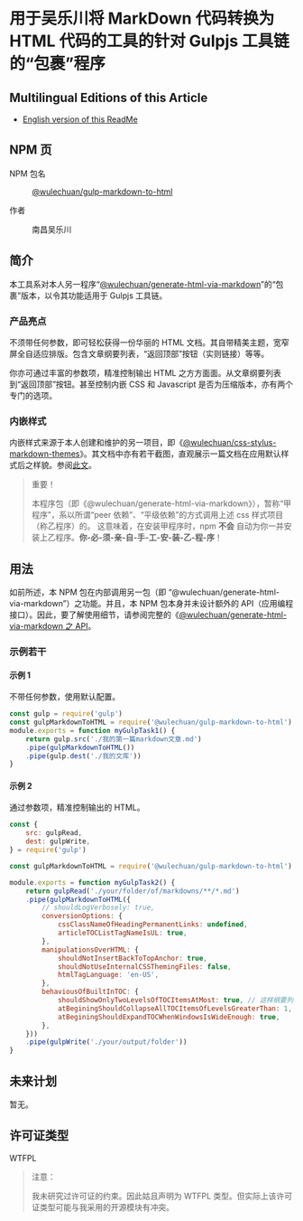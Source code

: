 <link rel="stylesheet" href="./dist/css/wulechuan-styles-for-html-via-markdown--vscode.default.min.css">

# 用于吴乐川将 MarkDown 代码转换为 HTML 代码的工具的针对 Gulpjs 工具链的“包裹”程序


## Multilingual Editions of this Article

- [English version of this ReadMe](./ReadMe.md)




## NPM 页

<dl>
<dt>NPM 包名</dt>
<dd>

[@wulechuan/gulp-markdown-to-html](https://www.npmjs.com/package/@wulechuan/gulp-markdown-to-html)

</dd>
<dt>作者</dt>
<dd><p>南昌吴乐川</p></dd>
</dl>





## 简介

本工具系对本人另一程序“[@wulechuan/generate-html-via-markdown](https://github.com/wulechuan/wulechuan-js-generate-html-via-markdown/blob/master/ReadMe.zh-hans-CN.md)”的“包裹”版本，以令其功能适用于 Gulpjs 工具链。



### 产品亮点

不须带任何参数，即可轻松获得一份华丽的 HTML 文档。其自带精美主题，宽窄屏全自适应排版。包含文章纲要列表，“返回顶部”按钮（实则链接）等等。

你亦可通过丰富的参数项，精准控制输出 HTML 之方方面面。从文章纲要列表到“返回顶部”按钮。甚至控制内嵌 CSS 和 Javascript 是否为压缩版本，亦有两个专门的选项。


### 内嵌样式

内嵌样式来源于本人创建和维护的另一项目，即《[@wulechuan/css-stylus-markdown-themes](https://www.npmjs.com/package/@wulechuan/css-stylus-markdown-themes)》。其文档中亦有若干截图，直观展示一篇文档在应用默认样式后之样貌。参阅[此文](https://github.com/wulechuan/wulechuan-themes-for-htmls-via-markdowns/blob/master/docs/refs/zh-hans-CN/application-examples.md)。

> 重要！
>
> 本程序包（即《@wulechuan/generate-html-via-markdown》），暂称“甲程序”，系以所谓“peer 依赖”、“平级依赖”的方式调用上述 css 样式项目（称乙程序）的。
> 这意味着，在安装甲程序时，npm **不会** 自动为你一并安装上乙程序。**你-必-须-亲-自-手-工-安-装-乙-程-序**！


## 用法

如前所述，本 NPM 包在内部调用另一包（即 “@wulechuan/generate-html-via-markdown”）之功能。并且，本 NPM 包本身并未设计额外的 API（应用编程接口）。因此，要了解使用细节，请参阅完整的《[@wulechuan/generate-html-via-markdown 之 API](https://github.com/wulechuan/wulechuan-js-generate-html-via-markdown/blob/HEAD/ReadMe.zh-hans-CN.md#api)。



### 示例若干

#### 示例 1

不带任何参数，使用默认配置。

```js
const gulp = require('gulp')
const gulpMarkdownToHTML = require('@wulechuan/gulp-markdown-to-html')
module.exports = function myGulpTask1() {
    return gulp.src('./我的第一篇markdown文章.md')
    .pipe(gulpMarkdownToHTML())
    .pipe(gulp.dest('./我的文库'))
}
```


#### 示例 2

通过参数项，精准控制输出的 HTML。

```js
const {
    src: gulpRead,
    dest: gulpWrite,
} = require('gulp')

const gulpMarkdownToHTML = require('@wulechuan/gulp-markdown-to-html')

module.exports = function myGulpTask2() {
    return gulpRead('./your/folder/of/markdowns/**/*.md')
    .pipe(gulpMarkdownToHTML({
        // shouldLogVerbosely: true,
        conversionOptions: {
            cssClassNameOfHeadingPermanentLinks: undefined,
            articleTOCListTagNameIsUL: true,
        },
        manipulationsOverHTML: {
            shouldNotInsertBackToTopAnchor: true,
            shouldNotUseInternalCSSThemingFiles: false,
            htmlTagLanguage: 'en-US',
        },
        behaviousOfBuiltInTOC: {
            shouldShowOnlyTwoLevelsOfTOCItemsAtMost: true, // 这样纲要列表更简介、清爽。
            atBeginingShouldCollapseAllTOCItemsOfLevelsGreaterThan: 1,
            atBeginingShouldExpandTOCWhenWindowsIsWideEnough: true,
        },
    }))
    .pipe(gulpWrite('./your/output/folder'))
}
```




## 未来计划

暂无。


## 许可证类型

WTFPL

> 注意：
>
> 我未研究过许可证的约束。因此姑且声明为 WTFPL 类型。但实际上该许可证类型可能与我采用的开源模块有冲突。


